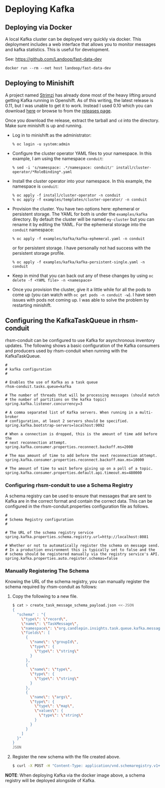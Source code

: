 # Deploying Kafka

## Deploying via Docker

A local Kafka cluster can be deployed very quickly via docker. This
deployment includes a web interface that allows you to monitor messages
and kafka statistics. This is useful for development.

See: https://github.com/Landoop/fast-data-dev

```
docker run --rm --net host landoop/fast-data-dev
```

## Deploying to Minishift

A project named [Strimzi](https://strimzi.io) has already done most of
the heavy lifting around getting Kafka running in Openshift. As of this
writing, the latest release is 0.11, but I was unable to get it to work.
Instead I used 0.10 which you can download
[here](https://github.com/strimzi/strimzi-kafka-operator/releases/download/0.10.0/strimzi-0.10.0.tar.gz)
or browse to from the
[releases page](https://github.com/strimzi/strimzi-kafka-operator/releases).

Once you download the release, extract the tarball and `cd` into the
directory. Make sure minishift is up and running.

* Log in to minishift as the administrator:

  ```
  % oc login -u system:admin
  ```
* Configure the cluster operator YAML files to your namespace. In this
  example, I am using the namespace `conduit`:

  ```
  % sed -i 's/namespace: .*/namespace: conduit/' install/cluster-operator/*RoleBinding*.yaml
  ```
* Install the cluster operator into your namespace. In this example, the
  namespace is `conduit`:

  ```
  % oc apply -f install/cluster-operator -n conduit
  % oc apply -f examples/templates/cluster-operator/ -n conduit
  ```
* Provision the cluster. You have two options here: ephemeral or
  persistent storage. The YAML for both is under the `examples/kafka`
  directory. By default the cluster will be named `my-cluster` but you
  can rename it by editing the YAML. For the ephemeral storage into the
  `conduit` namespace:

  ```
  % oc apply -f examples/kafka/kafka-ephemeral.yaml -n conduit
  ```

  or for persistent storage. I have personally not had success with the
  persistent storage profile.

  ```
  % oc apply -f examples/kafka/kafka-persistent-single.yaml -n conduit
  ```

* Keep in mind that you can back out any of these changes by using `oc
  delete -f <YAML file> -n <namespace>`

* Once you provision the cluster, give it a little while for all the
  pods to come up (you can watch with `oc get pods -n conduit -w`). I
  have seen issues with pods not coming up. I was able to solve the
  problem by restarting minishift.

## Configuring the KafkaTaskQueue in rhsm-conduit

rhsm-conduit can be configured to use Kafka for asynchronous inventory updates.
The following shows a basic configuration of the Kafka consumers and
producers used by rhsm-conduit when running with the KafkaTaskQueue.

```properties
#
# kafka configuration
#

# Enables the use of Kafka as a task queue
rhsm-conduit.tasks.queue=kafka

# The number of threads that will be processing messages (should match
# the number of partitions on the kafka topic)
spring.kafka.listener.concurrency=3

# A comma separated list of Kafka servers. When running in a multi-broker
# configuration, at least 2 servers should be specified.
spring.kafka.bootstrap-servers=localhost:9092

# When a connection is dropped, this is the amount of time add before the
# next reconnection attempt.
spring.kafka.consumer.properties.reconnect.backoff.ms=2000

# The max amount of time to add before the next reconnection attempt.
spring.kafka.consumer.properties.reconnect.backoff.max.ms=10000

# The amount of time to wait before giving up on a poll of a topic.
spring.kafka.consumer.properties.default.api.timeout.ms=480000
```

### Configuring rhsm-conduit to use a Schema Registry

A schema registry can be used to ensure that messages that are sent to Kafka
are in the correct format and contain the correct data. This can be configured
in the rhsm-conduit.properties configuration file as follows.

```properties
#
# Schema Registry configuration
#

# The URL of the schema registry service
spring.kafka.properties.schema.registry.url=http://localhost:8081

# Whether or not to automatically register the schema on message send.
# In a production environment this is typically set to false and the
# schema should be registered manually via the registry service's API.
spring.kafka.properties.auto.register.schemas=false

```

### Manually Registering The Schema

Knowing the URL of the schema registry, you can manually register the schema required
by rhsm-conduit as follows:

  1. Copy the following to a new file.
      ```bash
      $ cat > create_task_message_schema_payload.json <<-JSON
      {
        "schema" : "{
          \"type\": \"record\",
          \"name\": \"TaskMessage\",
          \"namespace\": \"org.candlepin.insights.task.queue.kafka.message\",
          \"fields\": [
            {
              \"name\": \"groupId\",
              \"type\": {
                \"type\": \"string\"
              }
            },
            {
              \"name\": \"type\",
              \"type\": {
                \"type\": \"string\"
              }
            },
            {
              \"name\": \"args\",
              \"type\": {
                \"type\": \"map\",
                \"values\": {
                  \"type\": \"string\"
                }
              }
            }
          ]
        }"
      }
      JSON
      ```
  2. Register the new schema with the file created above.
      ```bash
      $ curl -X POST -H "Content-Type: application/vnd.schemaregistry.v1+json" --data "@create_task_message_schema_payload.json" http://localhost:8081/subjects/rhsm-conduit-tasks-value/versions
      ```

**NOTE**: When deploying Kafka via the docker image above, a schema registry will be
deployed alongside of Kafka.